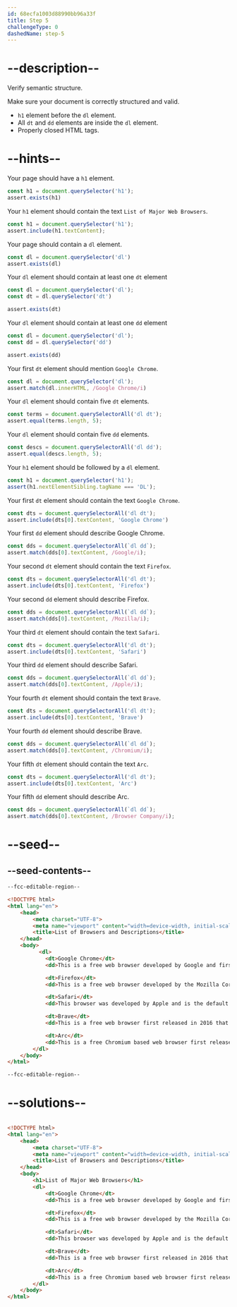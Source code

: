 ```yaml
---
id: 68ecfa1003d88990bb96a33f
title: Step 5
challengeType: 0
dashedName: step-5
---
```


# --description--

Verify semantic structure.

Make sure your document is correctly structured and valid. 

- `h1` element before the `dl` element.
- All `dt` and `dd` elements are inside the `dl` element.
- Properly closed HTML tags.

# --hints--

Your page should have a `h1` element.

```js
const h1 = document.querySelector('h1');
assert.exists(h1)
```

Your `h1` element should contain the text `List of Major Web Browsers`.

```js
const h1 = document.querySelector('h1');
assert.include(h1.textContent);
```

Your page should contain a `dl` element.

```js
const dl = document.querySelector('dl')
assert.exists(dl)
```

Your `dl` element should contain at least one `dt` element

```js
const dl = document.querySelector('dl');
const dt = dl.querySelector('dt')

assert.exists(dt)
```

Your `dl` element should contain at least one `dd` element

```js
const dl = document.querySelector('dl');
const dd = dl.querySelector('dd')

assert.exists(dd)
```

Your first `dt` element should mention `Google Chrome`.

```js
const dl = document.querySelector('dl');
assert.match(dl.innerHTML, /Google Chrome/i)
```

Your `dl` element should contain five `dt` elements.

```js
const terms = document.querySelectorAll('dl dt');
assert.equal(terms.length, 5);
```

Your `dl` element should contain five `dd` elements.

```js
const descs = document.querySelectorAll('dl dd');
assert.equal(descs.length, 5);
```

Your `h1` element should be followed by a `dl` element.

```js
const h1 = document.querySelector('h1');
assert(h1.nextElementSibling.tagName === 'DL');
```

Your first `dt` element should contain the text `Google Chrome`.

```js
const dts = document.querySelectorAll('dl dt');
assert.include(dts[0].textContent, 'Google Chrome')
```

Your first `dd` element should describe Google Chrome.

```js
const dds = document.querySelectorAll(`dl dd`);
assert.match(dds[0].textContent, /Google/i); 
```

Your second `dt` element should contain the text `Firefox`.

```js
const dts = document.querySelectorAll('dl dt');
assert.include(dts[0].textContent, 'Firefox')
```

Your second `dd` element should describe Firefox.

```js
const dds = document.querySelectorAll(`dl dd`);
assert.match(dds[0].textContent, /Mozilla/i); 
```

Your third `dt` element should contain the text `Safari`.

```js
const dts = document.querySelectorAll('dl dt');
assert.include(dts[0].textContent, 'Safari')
```

Your third `dd` element should describe Safari.

```js
const dds = document.querySelectorAll(`dl dd`);
assert.match(dds[0].textContent, /Apple/i); 
```

Your fourth `dt` element should contain the text `Brave`.

```js
const dts = document.querySelectorAll('dl dt');
assert.include(dts[0].textContent, 'Brave')
```

Your fourth `dd` element should describe Brave.

```js
const dds = document.querySelectorAll(`dl dd`);
assert.match(dds[0].textContent, /Chromium/i); 
```

Your fifth `dt` element should contain the text `Arc`.

```js
const dts = document.querySelectorAll('dl dt');
assert.include(dts[0].textContent, 'Arc')
```

Your fifth `dd` element should describe Arc.

```js
const dds = document.querySelectorAll(`dl dd`);
assert.match(dds[0].textContent, /Browser Company/i); 
```

# --seed--

## --seed-contents--

```html
--fcc-editable-region--

<!DOCTYPE html> 
<html lang="en"> 
    <head> 
        <meta charset="UTF-8"> 
        <meta name="viewport" content="width=device-width, initial-scale=1.0"> 
        <title>List of Browsers and Descriptions</title> 
    </head> 
    <body> 
          <dl>
            <dt>Google Chrome</dt>
            <dd>This is a free web browser developed by Google and first released in 2008.</dd>

            <dt>Firefox</dt>
            <dd>This is a free web browser developed by the Mozilla Corporation and first created in 2004.</dd>

            <dt>Safari</dt>
            <dd>This browser was developed by Apple and is the default browser for iPhone, iPad and Mac devices.</dd>

            <dt>Brave</dt>
            <dd>This is a free web browser first released in 2016 that is based on the Chromium web browser.</dd>

            <dt>Arc</dt>
            <dd>This is a free Chromium based web browser first released in 2023 by The Browser Company.</dd>
        </dl>  
    </body> 
</html>

--fcc-editable-region--

```

# --solutions--

```html

<!DOCTYPE html> 
<html lang="en"> 
    <head> 
        <meta charset="UTF-8"> 
        <meta name="viewport" content="width=device-width, initial-scale=1.0"> 
        <title>List of Browsers and Descriptions</title> 
    </head> 
    <body> 
        <h1>List of Major Web Browsers</h1> 
        <dl>
            <dt>Google Chrome</dt>
            <dd>This is a free web browser developed by Google and first released in 2008.</dd>

            <dt>Firefox</dt>
            <dd>This is a free web browser developed by the Mozilla Corporation and first created in 2004.</dd>

            <dt>Safari</dt>
            <dd>This browser was developed by Apple and is the default browser for iPhone, iPad and Mac devices.</dd>

            <dt>Brave</dt>
            <dd>This is a free web browser first released in 2016 that is based on the Chromium web browser.</dd>

            <dt>Arc</dt>
            <dd>This is a free Chromium based web browser first released in 2023 by The Browser Company.</dd>
        </dl>  
    </body> 
</html>

```

